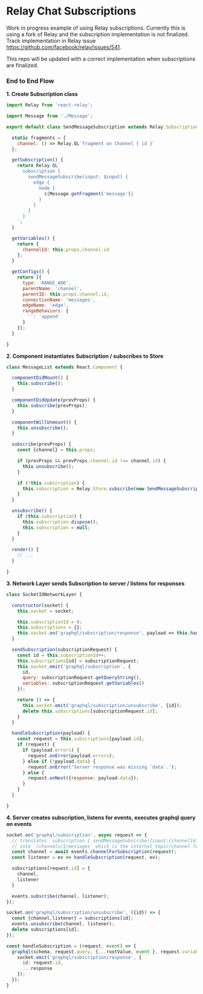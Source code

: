 # Relay Chat Subscriptions

Work in progress example of using Relay subscriptions.  Currently this is using a fork of Relay and the subscription implementation is not finalized.  Track implementation in Relay issue https://github.com/facebook/relay/issues/541.

This repo will be updated with a correct implementation when subscriptions are finalized.

### End to End Flow

**1. Create Subscription class**

```js
import Relay from 'react-relay';

import Message from './Message';

export default class SendMessageSubscription extends Relay.Subscription {

  static fragments = {
    channel: () => Relay.QL`fragment on Channel { id }`
  };

  getSubscription() {
    return Relay.QL`
      subscription {
        sendMessageSubscribe(input: $input) {
          edge {
            node {
              ${Message.getFragment('message')}
            }
          }
        }
      }
    `;
  }

  getVariables() {
    return {
      channelId: this.props.channel.id
    };
  }

  getConfigs() {
    return [{
      type: 'RANGE_ADD',
      parentName: 'channel',
      parentID: this.props.channel.id,
      connectionName: 'messages',
      edgeName: 'edge',
      rangeBehaviors: {
        '': 'append'
      }
    }];
  }

}
```

**2.  Component instantiates Subscription / subscribes to Store**

```js
class MessageList extends React.Component {

  componentDidMount() {
    this.subscribe();
  }

  componentDidUpdate(prevProps) {
    this.subscribe(prevProps);
  }

  componentWillUnmount() {
    this.unsubscribe();
  }

  subscribe(prevProps) {
    const {channel} = this.props;

    if (prevProps && prevProps.channel.id !== channel.id) {
      this.unsubscribe();
    }

    if (!this.subscription) {
      this.subscription = Relay.Store.subscribe(new SendMessageSubscription({channel}));
    }
  }

  unsubscribe() {
    if (this.subscription) {
      this.subscription.dispose();
      this.subscription = null;
    }
  }

  render() {
    // ...
  }

}
```

**3.  Network Layer sends Subscription to server / listens for responses**

```js
class SocketIONetworkLayer {

  constructor(socket) {
    this.socket = socket;

    this.subscriptionId = 0;
    this.subscriptions = {};
    this.socket.on('graphql/subscription/response', payload => this.handleSubscription(payload));    
  }

  sendSubscription(subscriptionRequest) {
    const id = this.subscriptionId++;
    this.subscriptions[id] = subscriptionRequest;
    this.socket.emit('graphql/subscription', {
      id,
      query: subscriptionRequest.getQueryString(),
      variables: subscriptionRequest.getVariables()
    });

    return () => {
      this.socket.emit('graphql/subscription/unsubscribe', {id});
      delete this.subscriptions[subscriptionRequest.id];
    }
  }

  handleSubscription(payload) {
    const request = this.subscriptions[payload.id];
    if (request) {
      if (payload.errors) {
        request.onError(payload.errors);
      } else if (!payload.data) {
        request.onError('Server response was missing `data`.');
      } else {
        request.onNext({response: payload.data});
      }
    }
  }

}
```

**4.  Server creates subscription, listens for events, executes graphql query on events**

```js
socket.on('graphql/subscription', async request => {
  // translates `subscription { sendMessageSubscribe({input:{channelId: 1}})}`
  // into `/channels/1/messages` which is the internal topic/channel for new messages
  const channel = await events.channelForSubscription(request);
  const listener = ev => handleSubscription(request, ev);

  subscriptions[request.id] = {
    channel,
    listener
  }

  events.subscribe(channel, listener);
});

socket.on('graphql/subscription/unsubscribe', ({id}) => {
  const {channel,listener} = subscriptions[id];
  events.unsubscribe(channel, listener);
  delete subscriptions[id];
});

const handleSubscription = (request, event) => {
  graphql(schema, request.query, {...rootValue, event }, request.variables).then(response => {
    socket.emit('graphql/subscription/response', {
      id: request.id,
      ...response
    });
  });
}
```
